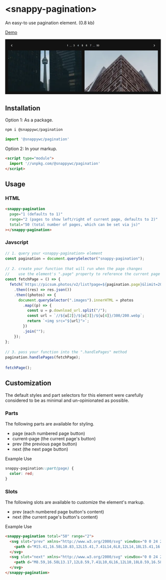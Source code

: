 # &lt;snappy-pagination&gt;

An easy-to use pagination element. (0.8 kb)

[Demo](https://codepen.io/jameslovallo/pen/bGvvxYK)

![](https://github.com/jameslovallo/snappy/blob/main/screenshots/snappy-pagination.png?raw=true)

## Installation

Option 1: As a package.

```sh
npm i @snappywc/pagination
```

```js
import '@snappywc/pagination'
```

Option 2: In your markup.

```html
<script type="module">
  import '//unpkg.com/@snappywc/pagination'
</script>
```

## Usage

### HTML
```html
<snappy-pagination
  page="1 (defaults to 1)"
  range="2 (pages to show left/right of current page, defaults to 2)"
  total="50 (total number of pages, which can be set via js)"
></snappy-pagination>
```

### Javscript
```js
// 1. query your <snappy-pagination> element
const pagination = document.querySelector("snappy-pagination");

// 2. create your function that will run when the page changes
//    use the element's ".page" property to reference the current page 
const fetchPage = () => {
  fetch(`https://picsum.photos/v2/list?page=${pagination.page}&limit=20`)
    .then((res) => res.json())
    .then((photos) => {
      document.querySelector(".images").innerHTML = photos
        .map((p) => {
          const u = p.download_url.split("/");
          const url = `//${u[2]}/${u[3]}/${u[4]}/300/200.webp`;
          return `<img src="${url}">`;
        })
        .join("");
    });
};

// 3. pass your function into the ".handlePages" method
pagination.handlePages(fetchPage);

fetchPage();
```

## Customization

The default styles and part selectors for this element were carefully considered to be as minimal and un-opinionated as possible.

### Parts

The following parts are available for styling.

- page (each numbered page button)
- current-page (the current page's button)
- prev (the previous page button)
- next (the next page button)

Example Use

```css
snappy-pagination::part(page) {
  color: red;
}
```

### Slots

The following slots are available to customize the element's markup.

- prev (each numbered page button's content)
- next (the current page's button's content)

Example Use

```html
<snappy-pagination total="50" range="2">
  <svg slot="prev" xmlns="http://www.w3.org/2000/svg" viewBox="0 0 24 24">
    <path d="M15.41,16.58L10.83,12L15.41,7.41L14,6L8,12L14,18L15.41,16.58Z" />
  </svg>
  <svg slot="next" xmlns="http://www.w3.org/2000/svg" viewBox="0 0 24 24">
    <path d="M8.59,16.58L13.17,12L8.59,7.41L10,6L16,12L10,18L8.59,16.58Z" />
  </svg>
</snappy-pagination>
```
